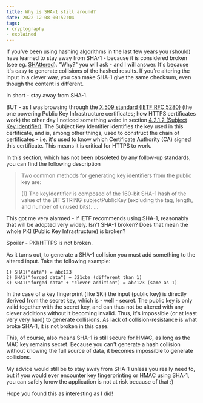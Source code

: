 ```yaml
---
title: Why is SHA-1 still around?
date: 2022-12-08 00:52:04
tags:
- cryptography
- explained
---
```


If you've been using hashing algorithms in the last few years you (should) have learned to stay away from SHA-1 - because it is considered broken (see eg. [SHAttered](https://shattered.io/)). "Why?" you will ask - and I will answer. It's because it's easy to generate collisions of the hashed results. If you're altering the input in a clever way, you can make SHA-1 give the same checksum, even though the content is different.

In short - stay away from SHA-1.

BUT - as I was browsing through the [X.509 standard (IETF RFC 5280)](https://datatracker.ietf.org/doc/html/rfc5280) (the one powering Public Key Infrastructure certificates; how HTTPS certificates work) the other day I noticed something weird in section [4.2.1.2 (Subject Key Identifier)](https://datatracker.ietf.org/doc/html/rfc5280#section-4-2-1-2). The Subject Key Identifier identifies the key used in this certificate, and is, among other things, used to construct the chain of certificates - i.e. it's used to know which Certificate Authority (CA) signed this certificate. This means it is critical for HTTPS to work.

In this section, which has not been obsoleted by any follow-up standards, you can find the following description

> Two common methods for generating key identifiers from the public key are:
>
> (1) The keyIdentifier is composed of the 160-bit SHA-1 hash of the value of the BIT STRING subjectPublicKey (excluding the tag, length, and number of unused bits).
> ...

This got me very alarmed - if IETF recommends using SHA-1, reasonably that will be adopted very widely. Isn't SHA-1 broken? Does that mean the whole PKI (Public Key Infrastructure) is broken?

Spoiler - PKI/HTTPS is not broken.

As it turns out, to generate a SHA-1 collision you must add something to the altered input. Take the following example:

```
1) SHA1("data") = abc123
2) SHA1("forged data") = 321cba (different than 1)
3) SHA1("forged data" + "clever addition") = abc123 (same as 1)
```

In the case of a key fingerprint (like SKI) the input (public key) is directly derived from the secret key, which is - well - secret. The public key is only valid together with the secret key, and can thus not be altered with any clever additions without it becoming invalid. Thus, it's impossible (or at least very very hard) to generate collisions. As lack of collision-resistance is what broke SHA-1, it is not broken in this case. 

This, of course, also means SHA-1 is still secure for HMAC, as long as the MAC key remains secret. Because you can't generate a hash collision without knowing the full source of data, it becomes impossible to generate collisions.

My advice would still be to stay away from SHA-1 unless you really need to, but if you would ever encounter key fingerprinting or HMAC using SHA-1, you can safely know the application is not at risk because of that :)

Hope you found this as interesting as I did!